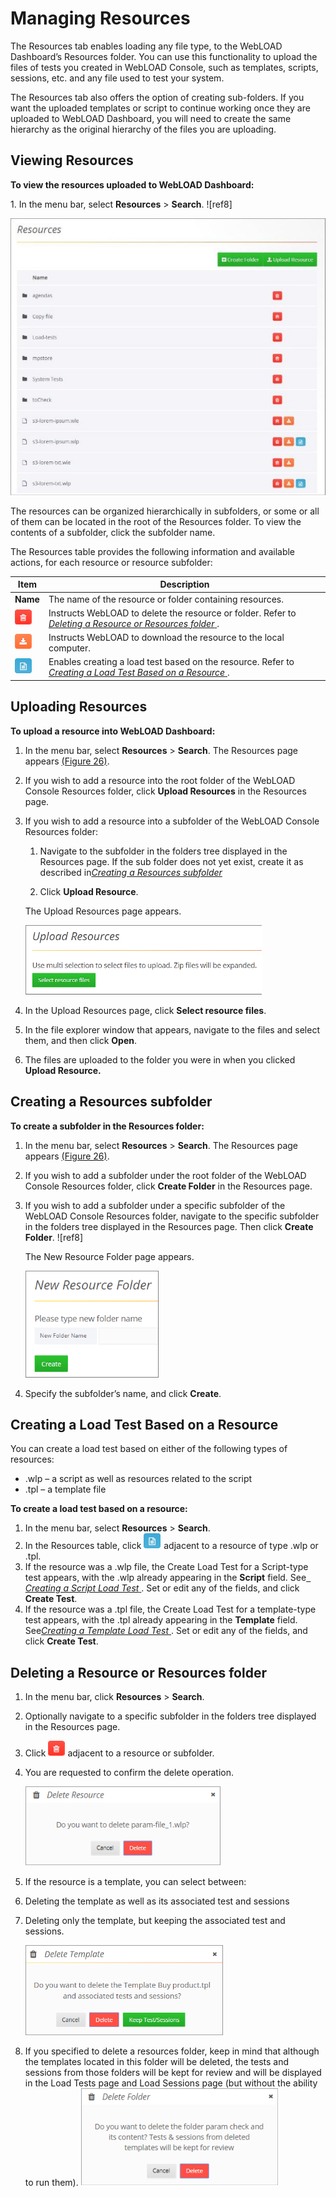 

# Managing Resources

The Resources tab enables loading any file type, to the WebLOAD Dashboard’s Resources folder. You can use this functionality to upload the files of tests you created in WebLOAD Console, such as templates, scripts, sessions, etc. and any file used to test your system.

The Resources tab also offers the option of creating sub-folders. If you want the uploaded templates or script to continue working once they are uploaded to WebLOAD Dashboard, you will need to create the same hierarchy as the original hierarchy of the files you are uploading.  



## Viewing Resources

**To view the resources uploaded to WebLOAD Dashboard:** 

1\.  In the menu bar, select **Resources** > **Search**. ![ref8]


<a name ="resources_page"></a>
![Resources page* ](../images/resources_page.jpeg)





The resources can be organized hierarchically in subfolders, or some or all of them can be located in the root of the Resources folder. To view the contents of a subfolder, click the subfolder name.  

The Resources table provides the following information and available actions, for each resource or resource subfolder: 

| **Item**                                              | **Description**                                              |
| ----------------------------------------------------- | ------------------------------------------------------------ |
| **Name**                                              | The name of the resource or folder  containing resources.    |
| ![button - delete test](../images/delete_load_test.png) | Instructs  WebLOAD to delete the resource or folder. Refer to  [*Deleting a Resource or Resources folder* ](#deleting-a-resource-or-resources-folder). |
| ![button - download](../images/download_resource.png)   | Instructs WebLOAD to  download the resource to the local computer. |
| ![button - create test](../images/create_load_test.png) | Enables creating a load test based on the  resource. Refer to  [*Creating a Load Test Based on a Resource* ](#creating-a-load-test-based-on-a-resource). |



## Uploading Resources

**To upload a resource into WebLOAD Dashboard:** 

1. In the menu bar, select **Resources** > **Search**. The Resources page appears [(Figure 26)](#resources_page). 

1. If you wish to add a resource into the root folder of the WebLOAD Console Resources folder, click **Upload Resources** in the Resources page. 

1. If you wish to add a resource into a subfolder of the WebLOAD Console Resources folder: 

   1. Navigate to the subfolder in the folders tree displayed in the Resources page. If the sub folder does not yet exist, create it as described in[*Creating a Resources subfolder* ](#creating-a-resources-subfolder)
    
   1. Click **Upload Resource**.  

   The Upload Resources page appears. 

   ![Upload Resources page](../images/upload_resources_page.png)

   

1. In the Upload Resources page, click **Select resource files**. 

1. In the file explorer window that appears, navigate to the files and select them, and then click **Open**.  

1. The files are uploaded to the folder you were in when you clicked **Upload Resource.** 



## Creating a Resources subfolder

**To create a subfolder in the Resources folder:** 

1. In the menu bar, select **Resources** > **Search**. The Resources page appears [(Figure 26)](#resources_page). 

1. If you wish to add a subfolder under the root folder of the WebLOAD Console Resources folder, click **Create Folder** in the Resources page. 

1. If you wish to add a subfolder under a specific subfolder of the WebLOAD Console Resources folder, navigate to the specific subfolder in the folders tree displayed in the Resources page. Then click **Create Folder**. ![ref8]

   The New Resource Folder page appears. 

   ![New Resource Folder page](../images/new_resource_folder.png)

1. Specify the subfolder’s name, and click **Create**.  



## Creating a Load Test Based on a Resource

You can create a load test based on either of the following types of resources: 

- .wlp – a script as well as resources related to the script 
- .tpl – a template file 

**To create a load test based on a resource:** 

1. In the menu bar, select **Resources** > **Search**. 
1. In the Resources table, click ![new resource](../images/create_load_test.png) adjacent to a resource of type .wlp or .tpl. 
1. If the resource was a .wlp file, the Create Load Test for a Script-type test appears, with the .wlp already appearing in the **Script** field. See[` `*Creating a Script Load Test* ](./manage_tests.md#creating-a-script-load-test). Set or edit any of the fields, and click **Create Test**. 
1. If the resource was a .tpl file, the Create Load Test for a template-type test appears, with the .tpl already appearing in the **Template** field. See[*Creating a Template Load Test* ](./manage_tests.md#creating-a-template-load-test). Set or edit any of the fields, and click **Create Test**. 



## Deleting a Resource or Resources folder

1. In the menu bar, click **Resources** > **Search**. 

1. Optionally navigate to a specific subfolder in the folders tree displayed in the Resources page. 

1. Click ![delete load test](../images/delete_load_test.png) adjacent to a resource or subfolder. 

1. You are requested to confirm the delete operation. 

   ![Requesting confirmation to delete a resource](../images/confirm_delete_resource.png)

1. If the resource is a template, you can select between: 

1. Deleting the template as well as its associated test and sessions 

1. Deleting only the template, but keeping the associated test and sessions. 

   ![Specifying to delete a template resource](../images/specify_delete_resource.png)

1. If you specified to delete a resources folder, keep in mind that although the templates located in this folder will be deleted, the tests and sessions from those folders will be kept for review and will be displayed in the Load Tests page and Load Sessions page (but without the ability to run them).  ![Specifying to delete a resource subfolder](../images/delete_folder.png)

   

